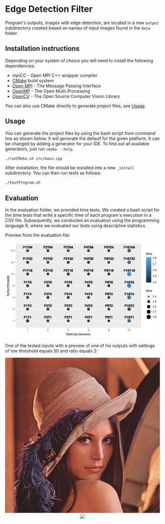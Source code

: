 # Edge Detection Filter

Program's outputs, images with edge detection, are located in a new `output` subdirectory created based on names of input images found in the `data` folder.

## Installation instructions

Depending on your system of choice you will need to install the following dependencies:
* mpiCC - Open MPI C++ wrapper compiler 
* [CMake](https://cmake.org) build system
* [Open MPI](https://www.mpi-forum.org/) - The Message Passing Interface
* [OpenMP](https://www.openmp.org/) - The Open Multi-Processing
* [OpenCV](https://opencv.org/) - The Open Source Computer Vision Library

You can also use CMake directly to generate project files, see [Usage](#Usage).

## Usage

You can generate the project files by using the bash script from command line as shown below. It will generate the default for the given platform. It can be changed by adding a generator for your IDE. To find out all available generators, just run `cmake --help`.

```bash
./runCMake.sh src/main.cpp
```

After installation, the file should be installed into a new `_install` subdirectory. You can then run tests as follows:

```bash
./testProgram.sh
```
## Evaluation

In the evaluation folder, we provided time tests. We created a bash script for the time tests that write a specific time of each program's execution in a CSV file. Subsequently, we conducted an evaluation using the programming language R, where we evaluated our tests using descriptive statistics.

Preview from the evaluation file:  

<p align="center">
	<img src="./figures/time_tests.png">
</p>

One of the tested inputs with a preview of one of his outputs with settings of low threshold equals 50 and ratio equals 2:  

<p align="center">
	<img src="./data/lena.bmp">
	<img src="./data/lena/lena_LT50_R2.bmp">
</p>
